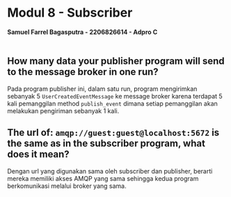 # Modul 8 - Subscriber
**Samuel Farrel Bagasputra - 2206826614 - Adpro C**
<br><br>

## How many data your publisher program will send to the message broker in one run?
Pada program publisher ini, dalam satu run, program mengirimkan sebanyak 5 `UserCreatedEventMessage` ke message broker karena terdapat 5 kali pemanggilan method `publish_event` dimana setiap pemanggilan akan melakukan pengiriman sebanyak 1 kali.

## The url of: `amqp://guest:guest@localhost:5672` is the same as in the subscriber program, what does it mean?
Dengan url yang digunakan sama oleh subscriber dan publisher, berarti mereka memiliki akses AMQP yang sama sehingga kedua program berkomunikasi melalui broker yang sama.